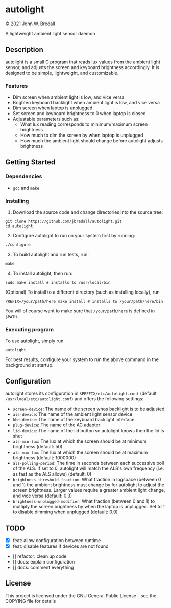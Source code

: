 # autolight
© 2021 John W. Bredall

A lightweight ambient light sensor daemon

## Description

autolight is a small C program that reads lux values from the ambient light sensor, and adjusts the screen and keyboard brightness accordingly. It is designed to be simple, lightweight, and customizable.

### Features
- Dim screen when ambient light is low, and vice versa
- Brighten keyboard backlight when ambient light is low, and vice versa
- Dim screen when laptop is unplugged
- Set screen and keyboard brightness to 0 when laptop is closed
- Adjustable parameters such as:
  - What lux reading corresponds to minimum/maximum screen brightness
  - How much to dim the screen by when laptop is unplugged
  - How much the ambient light should change before autolight adjusts brightness

## Getting Started

### Dependencies

* `gcc` and `make`

### Installing

1. Download the source code and change directories into the source tree:
```
git clone https://github.com/jbredall/autolight.git
cd autolight
```
2. Configure autolight to run on your system first by running:
```
./configure
```
3. To build autolight and run tests, run:
```
make
```
4. To install autolight, then run:
```
sudo make install # installs to /usr/local/bin
```
(Optional) To install to a different directory (such as installing locally), run
```
PREFIX=/your/path/here make install # installs to /your/path/here/bin
```
You will of course want to make sure that `/your/path/here` is defined in `$PATH`.

### Executing program

To use autolight, simply run
```
autolight
```
For best results, configure your system to run the above command in the background at startup.

## Configuration
autolight stores its configuration in `$PREFIX/etc/autolight.conf` (default `/usr/local/etc/autolight.conf`) and offers the following settings:
- `screen-device`: The name of the screen whos backlight is to be adjusted.
- `als-device`: The name of the ambient light sensor device
- `kbd-device`: The name of the keyboard backlight interface
- `plug-device`: The name of the AC adapter
- `lid-device`: The name of the lid button so autolight knows then the lid is shut
- `als-min-lux`: The lux at which the screen should be at minimum brightness (default: 50)
- `als-max-lux`: The lux at which the screen should be at maximum brightness (default: 1000000)
- `als-polling-period`: The time in seconds between each successive poll of the ALS. If set to 0, autolight will match the ALS's own frequency (i.e. as fast as the ALS allows) (default: 0)
- `brightness-threshold-fraction`: What fraction in logspace (between 0 and 1) the ambient brightness must change by for autolight to adjust the screen brightness. Larger values require a greater ambient light change, and vice versa (default: 0.3)
- `brightness-unplugged-modifier`: What fraction (between 0 and 1) to multiply the screen brightness by when the laptop is unplugged. Set to 1 to disable dimming when unplugged (default: 0.9)

## TODO
- [x] feat: allow configuration between runtime
- [x] feat: disable features if devices are not found
- [] refactor: clean up code
- [] docs: explain configuration
- [] docs: comment everything

## License

This project is licensed under the GNU General Public License - see the COPYING file for details
